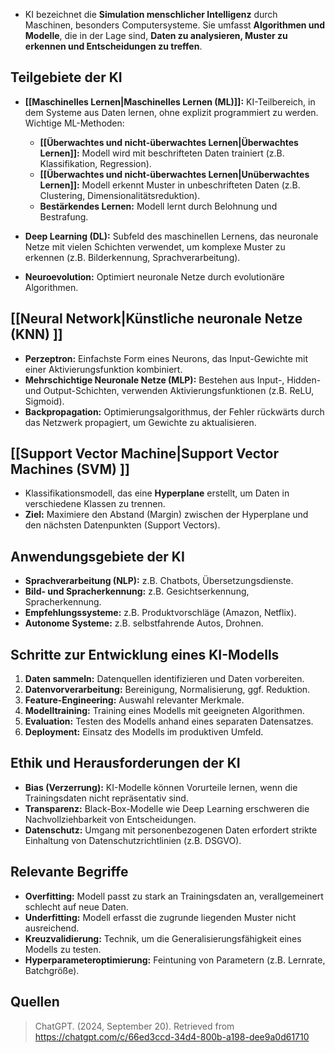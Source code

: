 - KI bezeichnet die **Simulation menschlicher Intelligenz** durch Maschinen, besonders Computersysteme. Sie umfasst **Algorithmen und Modelle**, die in der Lage sind, **Daten zu analysieren, Muster zu erkennen und Entscheidungen zu treffen**.

## Teilgebiete der KI  
- **[[Maschinelles Lernen|Maschinelles Lernen (ML)]]:** KI-Teilbereich, in dem Systeme aus Daten lernen, ohne explizit programmiert zu werden. Wichtige ML-Methoden:
  - **[[Überwachtes und nicht-überwachtes Lernen|Überwachtes Lernen]]:** Modell wird mit beschrifteten Daten trainiert (z.B. Klassifikation, Regression).
  - **[[Überwachtes und nicht-überwachtes Lernen|Unüberwachtes Lernen]]:** Modell erkennt Muster in unbeschrifteten Daten (z.B. Clustering, Dimensionalitätsreduktion).
  - **Bestärkendes Lernen:** Modell lernt durch Belohnung und Bestrafung.
  
- **Deep Learning (DL):** Subfeld des maschinellen Lernens, das neuronale Netze mit vielen Schichten verwendet, um komplexe Muster zu erkennen (z.B. Bilderkennung, Sprachverarbeitung).

- **Neuroevolution:** Optimiert neuronale Netze durch evolutionäre Algorithmen.

## [[Neural Network|Künstliche neuronale Netze (KNN)  ]]
- **Perzeptron:** Einfachste Form eines Neurons, das Input-Gewichte mit einer Aktivierungsfunktion kombiniert.
- **Mehrschichtige Neuronale Netze (MLP):** Bestehen aus Input-, Hidden- und Output-Schichten, verwenden Aktivierungsfunktionen (z.B. ReLU, Sigmoid).
- **Backpropagation:** Optimierungsalgorithmus, der Fehler rückwärts durch das Netzwerk propagiert, um Gewichte zu aktualisieren.

## [[Support Vector Machine|Support Vector Machines (SVM)  ]]
- Klassifikationsmodell, das eine **Hyperplane** erstellt, um Daten in verschiedene Klassen zu trennen.
- **Ziel:** Maximiere den Abstand (Margin) zwischen der Hyperplane und den nächsten Datenpunkten (Support Vectors).

## Anwendungsgebiete der KI  
- **Sprachverarbeitung (NLP):** z.B. Chatbots, Übersetzungsdienste.
- **Bild- und Spracherkennung:** z.B. Gesichtserkennung, Spracherkennung.
- **Empfehlungssysteme:** z.B. Produktvorschläge (Amazon, Netflix).
- **Autonome Systeme:** z.B. selbstfahrende Autos, Drohnen.

## Schritte zur Entwicklung eines KI-Modells  
1. **Daten sammeln:** Datenquellen identifizieren und Daten vorbereiten.
2. **Datenvorverarbeitung:** Bereinigung, Normalisierung, ggf. Reduktion.
3. **Feature-Engineering:** Auswahl relevanter Merkmale.
4. **Modelltraining:** Training eines Modells mit geeigneten Algorithmen.
5. **Evaluation:** Testen des Modells anhand eines separaten Datensatzes.
6. **Deployment:** Einsatz des Modells im produktiven Umfeld.

## Ethik und Herausforderungen der KI  
- **Bias (Verzerrung):** KI-Modelle können Vorurteile lernen, wenn die Trainingsdaten nicht repräsentativ sind.
- **Transparenz:** Black-Box-Modelle wie Deep Learning erschweren die Nachvollziehbarkeit von Entscheidungen.
- **Datenschutz:** Umgang mit personenbezogenen Daten erfordert strikte Einhaltung von Datenschutzrichtlinien (z.B. DSGVO).

## Relevante Begriffe  
- **Overfitting:** Modell passt zu stark an Trainingsdaten an, verallgemeinert schlecht auf neue Daten.
- **Underfitting:** Modell erfasst die zugrunde liegenden Muster nicht ausreichend.
- **Kreuzvalidierung:** Technik, um die Generalisierungsfähigkeit eines Modells zu testen.
- **Hyperparameteroptimierung:** Feintuning von Parametern (z.B. Lernrate, Batchgröße).

## Quellen
> ChatGPT. (2024, September 20). Retrieved from https://chatgpt.com/c/66ed3ccd-34d4-800b-a198-dee9a0d61710